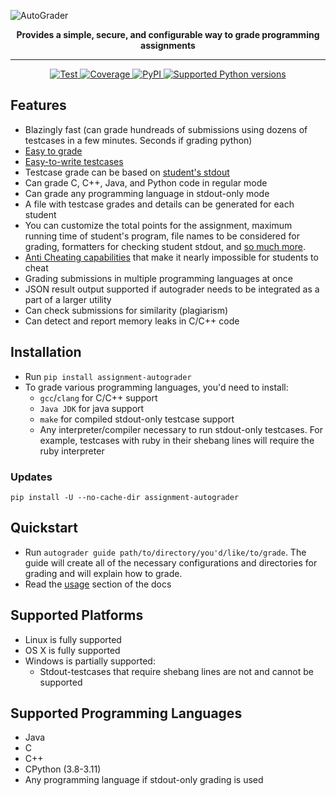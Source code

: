 ![AutoGrader](https://raw.githubusercontent.com/Ovsyanka83/autograder/main/docs/_media/logo_with_text.svg)

<p align="center">
  <b>Provides a simple, secure, and configurable way to grade programming assignments</b>
</p>

---


<p align="center">
<a href="https://github.com/ovsyanka83/autograder/actions?query=workflow%3ATests+event%3Apush+branch%3Amain" target="_blank">
    <img src="https://github.com/Ovsyanka83/autograder/actions/workflows/python-ci.yaml/badge.svg?branch=main&event=push" alt="Test">
</a>
<a href="https://codecov.io/gh/ovsyanka83/autograder" target="_blank">
    <img src="https://img.shields.io/codecov/c/github/ovsyanka83/autograder?color=%2334D058" alt="Coverage">
</a>
<a href="https://pypi.org/project/assignment-autograder/" target="_blank">
    <img alt="PyPI" src="https://img.shields.io/pypi/v/assignment-autograder" alt="Package version">
</a>
<a href="https://pypi.org/project/assignment-autograder/" target="_blank">
    <img src="https://img.shields.io/pypi/pyversions/assignment-autograder" alt="Supported Python versions">
</a>
</p>


## Features

* Blazingly fast (can grade hundreads of submissions using dozens of testcases in a few minutes. Seconds if grading python)
* [Easy to grade](https://ovsyanka83.github.io/autograder/#/?id=usage)
* [Easy-to-write testcases](https://ovsyanka83.github.io/autograder/#/?id=writing-testcases)  
* Testcase grade can be based on [student's stdout](https://ovsyanka83.github.io/autograder/#/?id=helper-functions)
* Can grade C, C++, Java, and Python code in regular mode
* Can grade any programming language in stdout-only mode
* A file with testcase grades and details can be generated for each student
* You can customize the total points for the assignment, maximum running time of student's program, file names to be considered for grading, formatters for checking student stdout, and [so much more](https://github.com/Ovsyanka83/autograder/blob/master/autograder/default_config.toml).
* [Anti Cheating capabilities](https://ovsyanka83.github.io/autograder/#/?id=anti-cheating) that make it nearly impossible for students to cheat
* Grading submissions in multiple programming languages at once
* JSON result output supported if autograder needs to be integrated as a part of a larger utility
* Can check submissions for similarity (plagiarism)
* Can detect and report memory leaks in C/C++ code

## Installation

* Run `pip install assignment-autograder`
* To grade various programming languages, you'd need to install:
  * `gcc`/`clang` for C/C++ support
  * `Java JDK` for java support
  * `make` for compiled stdout-only testcase support
  * Any interpreter/compiler necessary to run stdout-only testcases. For example, testcases with ruby in their shebang lines will require the ruby interpreter

### Updates

`pip install -U --no-cache-dir assignment-autograder`

## Quickstart

* Run `autograder guide path/to/directory/you'd/like/to/grade`. The guide will create all of the necessary configurations and directories for grading and will explain how to grade.
* Read the [usage](https://ovsyanka83.github.io/autograder/#/?id=usage) section of the docs

## Supported Platforms

* Linux is fully supported
* OS X is fully supported
* Windows is partially supported:
  * Stdout-testcases that require shebang lines are not and cannot be supported

## Supported Programming Languages

* Java
* C
* C++
* CPython (3.8-3.11)
* Any programming language if stdout-only grading is used
